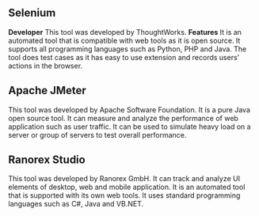 ## Selenium
**Developer** 
This tool was developed by ThoughtWorks.
**Features**
It is an automated tool that is compatible with web tools as it is open source.
It supports all programming languages such as Python, PHP and Java.
The tool does test cases as it has easy to use extension and records users’ actions in the browser.
## Apache JMeter
This tool was developed by Apache Software Foundation.
It is a pure Java open source tool.
It can measure and analyze the performance of web application such as user traffic.
It can be used to simulate heavy load on a server or group of servers to test overall performance.
## Ranorex Studio
This tool was developed by Ranorex GmbH.
It can track and analyze UI elements of desktop, web and mobile application.
It is an automated tool that is supported with its own web tools.
It uses standard programming languages such as C#, Java and VB.NET.
